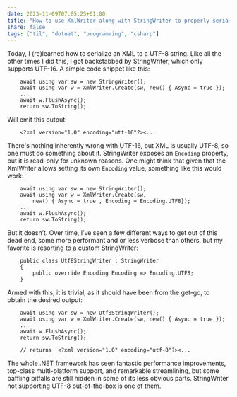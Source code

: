 ```yaml
---
date: 2023-11-09T07:05:25+01:00
title: "How to use XmlWriter along with StringWriter to properly serialize a UTF-8 string"
share: false
tags: ["til", "dotnet", "programming", "csharp"]
---
```

Today, I (re)learned how to serialize an XML to a UTF-8 string. Like all the other times I did this, I got backstabbed
by StringWriter, which only supports UTF-16. A simple code snippet like this:

```
    await using var sw = new StringWriter();
    await using var w = XmlWriter.Create(sw, new() { Async = true });
    ...
    await w.FlushAsync();
    return sw.ToString();
```

Will emit this output:

```
    <?xml version="1.0" encoding="utf-16"?><...
```

There's nothing inherently wrong with UTF-16, but XML is usually UTF-8, so one must do something about it. StringWriter
exposes an `Encoding` property, but it is read-only for unknown reasons. One might think that given that the XmlWriter
allows setting its own `Encoding` value, something like this would work:

```
    await using var sw = new StringWriter();
    await using var w = XmlWriter.Create(sw, 
        new() { Async = true , Encoding = Encoding.UTF8});
    ...
    await w.FlushAsync();
    return sw.ToString();
```

But it doesn’t. Over time, I’ve seen a few different ways to get out of this dead end, some more performant and or less
verbose than others, but my favorite is resorting to a custom StringWriter:

```
    public class Utf8StringWriter : StringWriter
    {
        public override Encoding Encoding => Encoding.UTF8;
    }
```

Armed with this, it is trivial, as it should have been from the get-go, to obtain the desired output:

```
    await using var sw = new Utf8StringWriter();
    await using var w = XmlWriter.Create(sw, new() { Async = true });
    ...
    await w.FlushAsync();
    return sw.ToString();

    // returns  <?xml version="1.0" encoding="utf-8"?><...

```

The whole .NET framework has seen fantastic performance improvements, top-class multi-platform support, and remarkable
streamlining, but some baffling pitfalls are still hidden in some of its less obvious parts. StringWriter not supporting
UTF-8 out-of-the-box is one of them.



 [rss]: https://nicolaiarocci.com/index.xml
 [m]: https://fosstodon.org/@nicola
 [nl]: https://buttondown.email/nicolaiarocci
